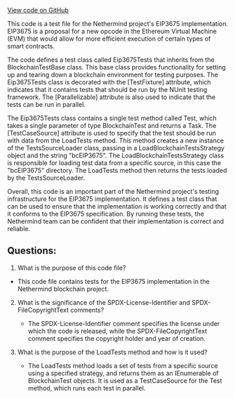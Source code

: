 [View code on GitHub](https://github.com/NethermindEth/nethermind/src/Nethermind/Ethereum.Blockchain.Block.Test/Eip3675Tests.cs)

This code is a test file for the Nethermind project's EIP3675 implementation. EIP3675 is a proposal for a new opcode in the Ethereum Virtual Machine (EVM) that would allow for more efficient execution of certain types of smart contracts. 

The code defines a test class called Eip3675Tests that inherits from the BlockchainTestBase class. This base class provides functionality for setting up and tearing down a blockchain environment for testing purposes. The Eip3675Tests class is decorated with the [TestFixture] attribute, which indicates that it contains tests that should be run by the NUnit testing framework. The [Parallelizable] attribute is also used to indicate that the tests can be run in parallel.

The Eip3675Tests class contains a single test method called Test, which takes a single parameter of type BlockchainTest and returns a Task. The [TestCaseSource] attribute is used to specify that the test should be run with data from the LoadTests method. This method creates a new instance of the TestsSourceLoader class, passing in a LoadBlockchainTestsStrategy object and the string "bcEIP3675". The LoadBlockchainTestsStrategy class is responsible for loading test data from a specific source, in this case the "bcEIP3675" directory. The LoadTests method then returns the tests loaded by the TestsSourceLoader.

Overall, this code is an important part of the Nethermind project's testing infrastructure for the EIP3675 implementation. It defines a test class that can be used to ensure that the implementation is working correctly and that it conforms to the EIP3675 specification. By running these tests, the Nethermind team can be confident that their implementation is correct and reliable.
## Questions: 
 1. What is the purpose of this code file?
   - This code file contains tests for the EIP3675 implementation in the Nethermind blockchain project.

2. What is the significance of the SPDX-License-Identifier and SPDX-FileCopyrightText comments?
   - The SPDX-License-Identifier comment specifies the license under which the code is released, while the SPDX-FileCopyrightText 
     comment specifies the copyright holder and year of creation.

3. What is the purpose of the LoadTests method and how is it used?
   - The LoadTests method loads a set of tests from a specific source using a specified strategy, and returns them as an IEnumerable 
     of BlockchainTest objects. It is used as a TestCaseSource for the Test method, which runs each test in parallel.